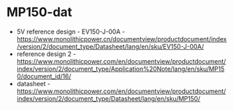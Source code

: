 
# MP150-dat 

* 5V reference design - EV150-J-00A - https://www.monolithicpower.cn/documentview/productdocument/index/version/2/document_type/Datasheet/lang/en/sku/EV150-J-00A/
* reference design 2 - https://www.monolithicpower.com/en/documentview/productdocument/index/version/2/document_type/Application%20Note/lang/en/sku/MP150/document_id/16/
* datasheet - https://www.monolithicpower.com/en/documentview/productdocument/index/version/2/document_type/Datasheet/lang/en/sku/MP150/
